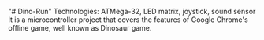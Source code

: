 "# Dino-Run" 
Technologies: ATMega-32, LED matrix, joystick, sound sensor
It is a microcontroller project that covers the features of Google Chrome's offline game, well known as Dinosaur
game.
